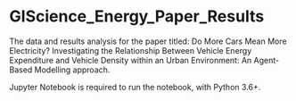 # GIScience_Energy_Paper_Results
The data and results analysis for the paper titled: Do More Cars Mean More Electricity? Investigating the Relationship Between Vehicle Energy Expenditure and Vehicle Density within an Urban Environment: An Agent-Based Modelling approach.

Jupyter Notebook is required to run the notebook, with Python 3.6+.
